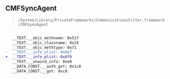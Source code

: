 ## CMFSyncAgent

> `/System/Library/PrivateFrameworks/CommunicationsFilter.framework/CMFSyncAgent`

```diff

   __TEXT.__objc_methname: 0x51f
   __TEXT.__objc_classname: 0x24
   __TEXT.__objc_methtype: 0x71
-  __TEXT.__info_plist: 0x6e7
+  __TEXT.__info_plist: 0x6f0
   __TEXT.__unwind_info: 0xe0
   __DATA_CONST.__auth_got: 0x1c8
   __DATA_CONST.__got: 0xc8

```
